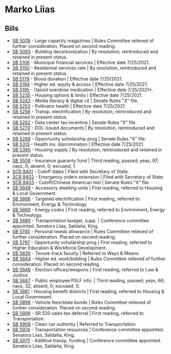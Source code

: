 # Marko Liias
## Bills
* [SB 5078](/bill/2021-22/sb/5078/) - Large capacity magazines | Rules Committee relieved of further consideration.  Placed on second reading.
* [SB 5093](/bill/2021-22/sb/5093/) - Building decarbonization | By resolution, reintroduced and retained in present status.
* [SB 5106](/bill/2021-22/sb/5106/) - Municipal financial services | Effective date 7/25/2021.
* [SB 5150](/bill/2021-22/sb/5150/) - Residential services rate | By resolution, reintroduced and retained in present status.
* [SB 5179](/bill/2021-22/sb/5179/) - Blood donation | Effective date 7/25/2021.
* [SB 5194](/bill/2021-22/sb/5194/) - Higher ed. equity & access | Effective date 7/25/2021.
* [SB 5195](/bill/2021-22/sb/5195/) - Opioid overdose medication | Effective date 7/25/2021*.
* [SB 5235](/bill/2021-22/sb/5235/) - Housing options & limits | Effective date 7/25/2021.
* [SB 5242](/bill/2021-22/sb/5242/) - Media literacy & digital cit | Senate Rules "X" file.
* [SB 5253](/bill/2021-22/sb/5253/) - Pollinator health | Effective date 7/25/2021.
* [SB 5256](/bill/2021-22/sb/5256/) - Transp. electrification | By resolution, reintroduced and retained in present status.
* [SB 5262](/bill/2021-22/sb/5262/) - Data center tax incentive | Senate Rules "X" file.
* [SB 5270](/bill/2021-22/sb/5270/) - DOL issued documents | By resolution, reintroduced and retained in present status.
* [SB 5288](/bill/2021-22/sb/5288/) - Opportunity scholarship prog | Senate Rules "X" file.
* [SB 5313](/bill/2021-22/sb/5313/) - Health ins. discrimination | Effective date 7/25/2021.
* [SB 5390](/bill/2021-22/sb/5390/) - Housing supply | By resolution, reintroduced and retained in present status.
* [SB 5508](/bill/2021-22/sb/5508/) - Insurance guaranty fund | Third reading, passed; yeas, 97; nays, 0; absent, 0; excused, 1.
* [SCR 8401](/bill/2021-22/scr/8401/) - Cutoff dates | Filed with Secretary of State.
* [SCR 8402](/bill/2021-22/scr/8402/) - Emergency orders extension | Filed with Secretary of State.
* [SCR 8403](/bill/2021-22/scr/8403/) - Cutoff/Chinese American hist | Senate Rules "X" file.
* [SB 5648](/bill/2021-22/sb/5648/) - Accessory dwelling units | First reading, referred to Housing & Local Government.
* [SB 5666](/bill/2021-22/sb/5666/) - Targeted electrification | First reading, referred to Environment, Energy & Technology.
* [SB 5669](/bill/2021-22/sb/5669/) - Energy codes | First reading, referred to Environment, Energy & Technology.
* [SB 5689](/bill/2021-22/sb/5689/) - Transportation budget, supp. | Conference committee appointed.  Senators Liias, Saldaña, King.
* [SB 5745](/bill/2021-22/sb/5745/) - Personal needs allowance | Rules Committee relieved of further consideration.  Placed on second reading.
* [SB 5797](/bill/2021-22/sb/5797/) - Opportunity scholarship prog | First reading, referred to Higher Education & Workforce Development.
* [SB 5830](/bill/2021-22/sb/5830/) - Tenure-track faculty | Referred to Ways & Means.
* [SB 5844](/bill/2021-22/sb/5844/) - Higher ed. work/bidding | Rules Committee relieved of further consideration.  Placed on second reading.
* [SB 5846](/bill/2021-22/sb/5846/) - Election offices/weapons | First reading, referred to Law & Justice.
* [SB 5847](/bill/2021-22/sb/5847/) - Public employee PSLF info. | Third reading, passed; yeas, 66; nays, 32; absent, 0; excused, 0.
* [SB 5861](/bill/2021-22/sb/5861/) - Housing benefit districts | First reading, referred to Housing & Local Government.
* [SB 5898](/bill/2021-22/sb/5898/) - Vehicle fees/state bonds | Rules Committee relieved of further consideration.  Placed on second reading.
* [SB 5899](/bill/2021-22/sb/5899/) - SR 520 sales tax deferral | First reading, referred to Transportation.
* [SB 5908](/bill/2021-22/sb/5908/) - Clean car authority | Referred to Transportation.
* [SB 5974](/bill/2021-22/sb/5974/) - Transportation resources | Conference committee appointed.  Senators Liias, Saldaña, King.
* [SB 5975](/bill/2021-22/sb/5975/) - Additive transp. funding | Conference committee appointed.  Senators Liias, Saldaña, King.
